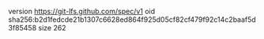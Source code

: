 version https://git-lfs.github.com/spec/v1
oid sha256:b2d1fedcde21b1307c6628ed864f925d05cf82cf479f92c14c2baaf5d3f85458
size 262
